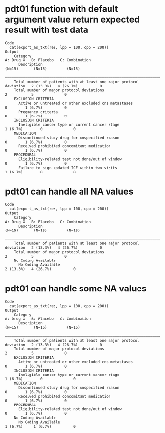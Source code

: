 # pdt01 function with default argument value return expected result with test data

    Code
      cat(export_as_txt(res, lpp = 100, cpp = 200))
    Output
        Category                                                              A: Drug X   B: Placebo   C: Combination
          Description                                                          (N=15)       (N=15)         (N=15)    
        —————————————————————————————————————————————————————————————————————————————————————————————————————————————
        Total number of patients with at least one major protocol deviation   2 (13.3%)   4 (26.7%)          0       
        Total number of major protocol deviations                                 2           5              0       
        EXCLUSION CRITERIA                                                                                           
          Active or untreated or other excluded cns metastases                    0        1 (6.7%)          0       
          Pregnancy criteria                                                      0        1 (6.7%)          0       
        INCLUSION CRITERIA                                                                                           
          Ineligible cancer type or current cancer stage                      1 (6.7%)        0              0       
        MEDICATION                                                                                                   
          Discontinued study drug for unspecified reason                          0        1 (6.7%)          0       
          Received prohibited concomitant medication                              0        1 (6.7%)          0       
        PROCEDURAL                                                                                                   
          Eligibility-related test not done/out of window                         0        1 (6.7%)          0       
          Failure to sign updated ICF within two visits                       1 (6.7%)        0              0       

# pdt01 can handle all NA values

    Code
      cat(export_as_txt(res, lpp = 100, cpp = 200))
    Output
        Category                                                              A: Drug X   B: Placebo   C: Combination
          Description                                                          (N=15)       (N=15)         (N=15)    
        —————————————————————————————————————————————————————————————————————————————————————————————————————————————
        Total number of patients with at least one major protocol deviation   2 (13.3%)   4 (26.7%)          0       
        Total number of major protocol deviations                                 2           5              0       
        No Coding Available                                                                                          
          No Coding Available                                                 2 (13.3%)   4 (26.7%)          0       

# pdt01 can handle some NA values

    Code
      cat(export_as_txt(res, lpp = 100, cpp = 200))
    Output
        Category                                                              A: Drug X   B: Placebo   C: Combination
          Description                                                          (N=15)       (N=15)         (N=15)    
        —————————————————————————————————————————————————————————————————————————————————————————————————————————————
        Total number of patients with at least one major protocol deviation   2 (13.3%)   4 (26.7%)          0       
        Total number of major protocol deviations                                 2           5              0       
        EXCLUSION CRITERIA                                                                                           
          Active or untreated or other excluded cns metastases                    0        1 (6.7%)          0       
        INCLUSION CRITERIA                                                                                           
          Ineligible cancer type or current cancer stage                      1 (6.7%)        0              0       
        MEDICATION                                                                                                   
          Discontinued study drug for unspecified reason                          0        1 (6.7%)          0       
          Received prohibited concomitant medication                              0        1 (6.7%)          0       
        PROCEDURAL                                                                                                   
          Eligibility-related test not done/out of window                         0        1 (6.7%)          0       
        No Coding Available                                                                                          
          No Coding Available                                                 1 (6.7%)     1 (6.7%)          0       

